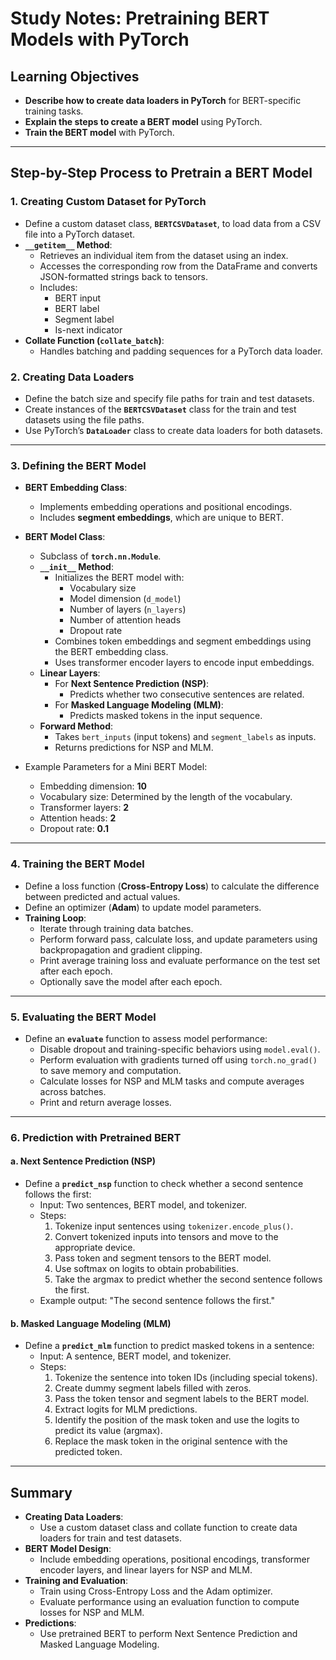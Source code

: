 # Study Notes: Pretraining BERT Models with PyTorch

## Learning Objectives
- **Describe how to create data loaders in PyTorch** for BERT-specific training tasks.
- **Explain the steps to create a BERT model** using PyTorch.
- **Train the BERT model** with PyTorch.

---

## Step-by-Step Process to Pretrain a BERT Model

### 1. **Creating Custom Dataset for PyTorch**
   - Define a custom dataset class, **`BERTCSVDataset`**, to load data from a CSV file into a PyTorch dataset.
   - **`__getitem__` Method**:
     - Retrieves an individual item from the dataset using an index.
     - Accesses the corresponding row from the DataFrame and converts JSON-formatted strings back to tensors.
     - Includes:
       - BERT input
       - BERT label
       - Segment label
       - Is-next indicator
   - **Collate Function (`collate_batch`)**:
     - Handles batching and padding sequences for a PyTorch data loader.

### 2. **Creating Data Loaders**
   - Define the batch size and specify file paths for train and test datasets.
   - Create instances of the **`BERTCSVDataset`** class for the train and test datasets using the file paths.
   - Use PyTorch’s **`DataLoader`** class to create data loaders for both datasets.

---

### 3. **Defining the BERT Model**
   - **BERT Embedding Class**:
     - Implements embedding operations and positional encodings.
     - Includes **segment embeddings**, which are unique to BERT.

   - **BERT Model Class**:
     - Subclass of **`torch.nn.Module`**.
     - **`__init__` Method**:
       - Initializes the BERT model with:
         - Vocabulary size
         - Model dimension (`d_model`)
         - Number of layers (`n_layers`)
         - Number of attention heads
         - Dropout rate
       - Combines token embeddings and segment embeddings using the BERT embedding class.
       - Uses transformer encoder layers to encode input embeddings.
     - **Linear Layers**:
       - For **Next Sentence Prediction (NSP)**:
         - Predicts whether two consecutive sentences are related.
       - For **Masked Language Modeling (MLM)**:
         - Predicts masked tokens in the input sequence.
     - **Forward Method**:
       - Takes `bert_inputs` (input tokens) and `segment_labels` as inputs.
       - Returns predictions for NSP and MLM.

   - Example Parameters for a Mini BERT Model:
     - Embedding dimension: **10**
     - Vocabulary size: Determined by the length of the vocabulary.
     - Transformer layers: **2**
     - Attention heads: **2**
     - Dropout rate: **0.1**

---

### 4. **Training the BERT Model**
   - Define a loss function (**Cross-Entropy Loss**) to calculate the difference between predicted and actual values.
   - Define an optimizer (**Adam**) to update model parameters.
   - **Training Loop**:
     - Iterate through training data batches.
     - Perform forward pass, calculate loss, and update parameters using backpropagation and gradient clipping.
     - Print average training loss and evaluate performance on the test set after each epoch.
     - Optionally save the model after each epoch.

---

### 5. **Evaluating the BERT Model**
   - Define an **`evaluate`** function to assess model performance:
     - Disable dropout and training-specific behaviors using `model.eval()`.
     - Perform evaluation with gradients turned off using `torch.no_grad()` to save memory and computation.
     - Calculate losses for NSP and MLM tasks and compute averages across batches.
     - Print and return average losses.

---

### 6. **Prediction with Pretrained BERT**
#### a. **Next Sentence Prediction (NSP)**
   - Define a **`predict_nsp`** function to check whether a second sentence follows the first:
     - Input: Two sentences, BERT model, and tokenizer.
     - Steps:
       1. Tokenize input sentences using `tokenizer.encode_plus()`.
       2. Convert tokenized inputs into tensors and move to the appropriate device.
       3. Pass token and segment tensors to the BERT model.
       4. Use softmax on logits to obtain probabilities.
       5. Take the argmax to predict whether the second sentence follows the first.
     - Example output: "The second sentence follows the first."

#### b. **Masked Language Modeling (MLM)**
   - Define a **`predict_mlm`** function to predict masked tokens in a sentence:
     - Input: A sentence, BERT model, and tokenizer.
     - Steps:
       1. Tokenize the sentence into token IDs (including special tokens).
       2. Create dummy segment labels filled with zeros.
       3. Pass the token tensor and segment labels to the BERT model.
       4. Extract logits for MLM predictions.
       5. Identify the position of the mask token and use the logits to predict its value (argmax).
       6. Replace the mask token in the original sentence with the predicted token.

---

## Summary
- **Creating Data Loaders**:
  - Use a custom dataset class and collate function to create data loaders for train and test datasets.
- **BERT Model Design**:
  - Include embedding operations, positional encodings, transformer encoder layers, and linear layers for NSP and MLM.
- **Training and Evaluation**:
  - Train using Cross-Entropy Loss and the Adam optimizer.
  - Evaluate performance using an evaluation function to compute losses for NSP and MLM.
- **Predictions**:
  - Use pretrained BERT to perform Next Sentence Prediction and Masked Language Modeling.